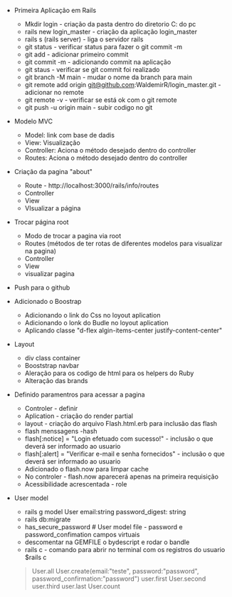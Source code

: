 - Primeira Aplicação em Rails 

    -  Mkdir login - criação da pasta dentro do diretorio C: do pc
    -  rails new login_master - criação da aplicação login_master
    -  rails s (rails server) - liga o servidor rails
    -  git status - verificar status para fazer o git commit -m
    -  git add - adicionar primeiro commit
    -  git commit -m - adicionando commit na aplicação
    -  git staus - verificar se  git commit foi realizado
    -  git branch -M main - mudar o nome da branch para main
    -  git remote add origin git@github.com:WaldemirR/login_master.git - adicionar no remote
    - git remote -v - verificar se está ok com o git remote
    - git push -u origin main - subir codigo no git

- Modelo MVC

    - Model: link com base de dadis 
    - View: Visualização
    - Controller: Aciona o método desejado dentro do controller
    - Routes: Aciona o método desejado dentro do controller

- Criação da pagina "about"

    - Route - http://localhost:3000/rails/info/routes
    - Controller
    - View
    - VIsualizar a página

- Trocar página root

    - Modo de trocar a pagina via root 
    - Routes (métodos de ter rotas de diferentes modelos para visualizar na pagina)
    - Controller
    - View
    - visualizar pagina 
- Push para o github

- Adicionado o Boostrap
    - Adicionando o link do Css no loyout aplication
    - Adicionando o lonk do Budle no loyout aplication
    - Aplicando classe "d-flex algin-items-center justify-content-center"
    
- Layout
    - div class container
    - Booststrap navbar
    - Aleração para os codigo de html para os helpers do Ruby
    - Alteração das brands 

- Definido paramentros para acessar a pagina
    
    - Controler - definir
    - Aplication - criação do render partial
    - layout - criação do arquivo Flash.html.erb para inclusão das flash
    - flash menssagens  -hash
    - flash[:notice] = "Login efetuado com sucesso!" - inclusão o que deverá ser informado ao usuario
    - flash[:alert] = "Verificar e-mail e senha fornecidos" - inclusão o que deverá ser informado ao usuario
    - Adicionado o flash.now para limpar cache
    - No controler - flash.now aparecerá apenas na primeira requisição
    - Acessibilidade acrescentada - role

- User model

    - rails g model User email:string password_digest: string
    - rails db:migrate
    - has_secure_password # User model file - password e password_confimation campos virtuais
    - descomentar na GEMFILE o bydescript e rodar o bandle
    - rails c  - comando para abrir no terminal com os registros do usuario
    $rails c
    >User.all
    >User.create(email:"teste", password:"password", password_confirmation:"password")
    >user.first
    >User.second
    >user.third
    >user.last
    >User.count

